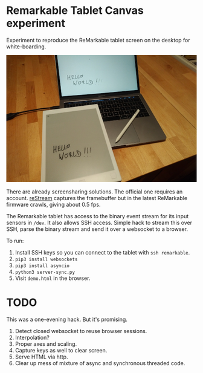 # Remarkable Tablet Canvas experiment

Experiment to reproduce the ReMarkable tablet screen on the desktop for white-boarding.

![screenshot](screenshot.jpg)

There are already screensharing solutions. The official one requires an account. [reStream](https://github.com/rien/reStream) captures the framebuffer but in the latest ReMarkable firmware crawls, giving about 0.5 fps.

The Remarkable tablet has access to the binary event stream for its input sensors in `/dev`. It also allows SSH access. Simple hack to stream this over SSH, parse the binary stream and send it over a websocket to a browser.

To run:
1. Install SSH keys so you can connect to the tablet with `ssh remarkable`.
2. `pip3 install websockets`
3. `pip3 install asyncio`
4. `python3 server-sync.py`
5. Visit `demo.html` in the browser.

# TODO

This was a one-evening hack. But it's promising.

1. Detect closed websocket to reuse browser sessions.
2. Interpolation?
3. Proper axes and scaling.
4. Capture keys as well to clear screen.
5. Serve HTML via http.
6. Clear up mess of mixture of async and synchronous threaded code.